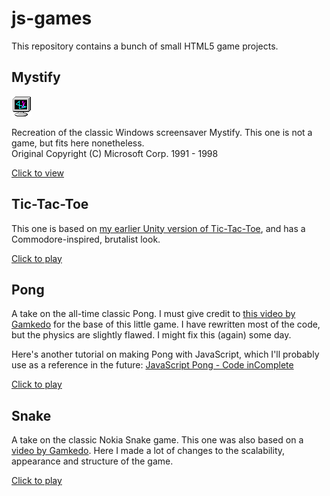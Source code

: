 # js-games

This repository contains a bunch of small HTML5 game projects.

## Mystify

![Mystify icon](./mystify32.png?raw=true "Mystify")

Recreation of the classic Windows screensaver Mystify. This one is not a game, but fits here nonetheless.  
Original Copyright (C) Microsoft Corp. 1991 - 1998

[Click to view](https://tatuarvela.github.io/js-games/mystify.html)

## Tic-Tac-Toe

This one is based on [my earlier Unity version of Tic-Tac-Toe](https://github.com/TatuArvela/Unity-Tic-Tac-Toe), and has a Commodore-inspired, brutalist look.

[Click to play](https://tatuarvela.github.io/js-games/tic-tac-toe.html)

## Pong

A take on the all-time classic Pong. I must give credit to [this video by Gamkedo](https://www.youtube.com/watch?v=KoWqdEACyLI) for the base of this little game. I have rewritten most of the code, but the physics are slightly flawed. I might fix this (again) some day.

Here's another tutorial on making Pong with JavaScript, which I'll probably use as a reference in the future: [JavaScript Pong - Code inComplete](https://codeincomplete.com/posts/javascript-pong/)

[Click to play](https://tatuarvela.github.io/js-games/pong.html)

## Snake

A take on the classic Nokia Snake game. This one was also based on a [video by Gamkedo](https://www.youtube.com/watch?v=xGmXxpIj6vs). Here I made a lot of changes to the scalability, appearance and structure of the game.

[Click to play](https://tatuarvela.github.io/js-games/snake.html)
